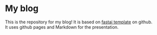 # My blog

This is the repository for my blog! It is based on [fastai template](https://github.com/fastai/fast_template/generate) on github.  
It uses github pages and Markdown for the presentation.  

